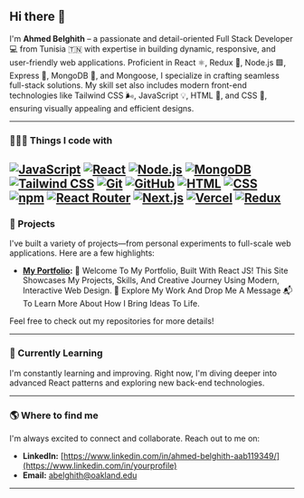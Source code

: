 ## Hi there 👋

I'm **Ahmed Belghith** –  a passionate and detail-oriented Full Stack Developer 💻 from Tunisia 🇹🇳 with expertise in building dynamic, responsive, and user-friendly web applications. Proficient in React ⚛️, Redux 🔄, Node.js 🟩, Express 🚀, MongoDB 🍃, and Mongoose, I specialize in crafting seamless full-stack solutions. My skill set also includes modern front-end technologies like Tailwind CSS 🌬️, JavaScript 💡, HTML 📄, and CSS 🎨, ensuring visually appealing and efficient designs.

---

### 👨🏻‍💻  Things I code with


[![JavaScript](https://img.shields.io/badge/-JavaScript-F7DF1E?style=flat-square&logo=javascript&logoColor=black)](https://developer.mozilla.org/en-US/docs/Web/JavaScript)
[![React](https://img.shields.io/badge/-React-61DAFB?style=flat-square&logo=react&logoColor=black)](https://reactjs.org)
[![Node.js](https://img.shields.io/badge/-Node.js-339933?style=flat-square&logo=node.js&logoColor=white)](https://nodejs.org)
[![MongoDB](https://img.shields.io/badge/-MongoDB-47A248?style=flat-square&logo=mongodb&logoColor=white)](https://www.mongodb.com)
[![Tailwind CSS](https://img.shields.io/badge/-Tailwind_CSS-38B2AC?style=flat-square&logo=tailwind-css&logoColor=white)](https://tailwindcss.com)
[![Git](https://img.shields.io/badge/-Git-F05032?style=flat-square&logo=git&logoColor=white)](https://git-scm.com)
[![GitHub](https://img.shields.io/badge/-GitHub-181717?style=flat-square&logo=github&logoColor=white)](https://github.com)
[![HTML](https://img.shields.io/badge/-HTML-E34F26?style=flat-square&logo=html5&logoColor=white)](https://developer.mozilla.org/en-US/docs/Web/HTML)
[![CSS](https://img.shields.io/badge/-CSS-1572B6?style=flat-square&logo=css3&logoColor=white)](https://developer.mozilla.org/en-US/docs/Web/CSS)
[![npm](https://img.shields.io/badge/-npm-CB3837?style=flat-square&logo=npm&logoColor=white)](https://www.npmjs.com)
[![React Router](https://img.shields.io/badge/-React_Router-CA4245?style=flat-square&logo=react-router&logoColor=white)](https://reactrouter.com)
[![Next.js](https://img.shields.io/badge/-Next.js-000000?style=flat-square&logo=next.js&logoColor=white)](https://nextjs.org)
[![Vercel](https://img.shields.io/badge/-Vercel-000000?style=flat-square&logo=vercel&logoColor=white)](https://vercel.com)
[![Redux](https://img.shields.io/badge/-Redux-764ABC?style=flat-square&logo=redux&logoColor=white)](https://redux.js.org)
---

### 🔭 Projects

I've built a variety of projects—from personal experiments to full-scale web applications. Here are a few highlights:
- **[My Portfolio]((https://github.com/AhmedBelghith24/portfolio)):** 👋 Welcome To My Portfolio, Built With React JS! This Site Showcases My Projects, Skills, And Creative Journey Using Modern, Interactive Web Design. 🚀 Explore My Work And Drop Me A Message 📬 To Learn More About How I Bring Ideas To Life.


Feel free to check out my repositories for more details!

---

### 🌱 Currently Learning

I'm constantly learning and improving. Right now, I'm diving deeper into advanced React patterns and exploring new back-end technologies.

---

### 🌎  Where to find me

I'm always excited to connect and collaborate. Reach out to me on:
- **LinkedIn:** [https://www.linkedin.com/in/ahmed-belghith-aab119349/](https://www.linkedin.com/in/yourprofile)
- **Email:** [abelghith@oakland.edu](mailto:your.email@example.com)

---
